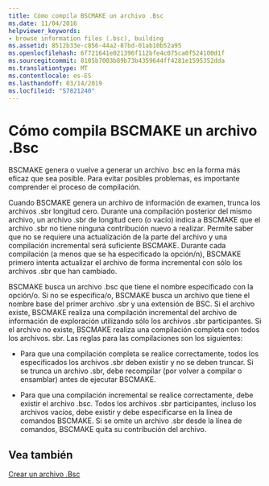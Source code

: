 ```yaml
---
title: Cómo compila BSCMAKE un archivo .Bsc
ms.date: 11/04/2016
helpviewer_keywords:
- browse information files (.bsc), building
ms.assetid: 8512b33e-c856-44a2-87bd-01ab10b52a95
ms.openlocfilehash: 6f721641e021396f112bfe4c075ca0f524100d1f
ms.sourcegitcommit: 8105b7003b89b73b4359644ff4281e1595352dda
ms.translationtype: MT
ms.contentlocale: es-ES
ms.lasthandoff: 03/14/2019
ms.locfileid: "57821240"
---
```

# <a name="how-bscmake-builds-a-bsc-file"></a>Cómo compila BSCMAKE un archivo .Bsc

BSCMAKE genera o vuelve a generar un archivo .bsc en la forma más eficaz que sea posible. Para evitar posibles problemas, es importante comprender el proceso de compilación.

Cuando BSCMAKE genera un archivo de información de examen, trunca los archivos .sbr longitud cero. Durante una compilación posterior del mismo archivo, un archivo .sbr de longitud cero (o vacío) indica a BSCMAKE que el archivo .sbr no tiene ninguna contribución nuevo a realizar. Permite saber que no se requiere una actualización de la parte del archivo y una compilación incremental será suficiente BSCMAKE. Durante cada compilación (a menos que se ha especificado la opción/n), BSCMAKE primero intenta actualizar el archivo de forma incremental con sólo los archivos .sbr que han cambiado.

BSCMAKE busca un archivo .bsc que tiene el nombre especificado con la opción/o. Si no se especifica/o, BSCMAKE busca un archivo que tiene el nombre base del primer archivo .sbr y una extensión de BSC. Si el archivo existe, BSCMAKE realiza una compilación incremental del archivo de información de exploración utilizando sólo los archivos .sbr participantes. Si el archivo no existe, BSCMAKE realiza una compilación completa con todos los archivos. sbr. Las reglas para las compilaciones son los siguientes:

- Para que una compilación completa se realice correctamente, todos los especificados los archivos .sbr deben existir y no se deben truncar. Si se trunca un archivo .sbr, debe recompilar (por volver a compilar o ensamblar) antes de ejecutar BSCMAKE.

- Para que una compilación incremental se realice correctamente, debe existir el archivo .bsc. Todos los archivos .sbr participantes, incluso los archivos vacíos, debe existir y debe especificarse en la línea de comandos BSCMAKE. Si se omite un archivo .sbr desde la línea de comandos, BSCMAKE quita su contribución del archivo.

## <a name="see-also"></a>Vea también

[Crear un archivo .Bsc](building-a-dot-bsc-file.md)
